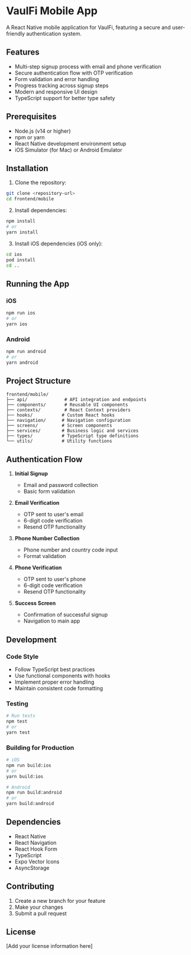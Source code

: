 # VaulFi Mobile App

A React Native mobile application for VaulFi, featuring a secure and user-friendly authentication system.

## Features

- Multi-step signup process with email and phone verification
- Secure authentication flow with OTP verification
- Form validation and error handling
- Progress tracking across signup steps
- Modern and responsive UI design
- TypeScript support for better type safety

## Prerequisites

- Node.js (v14 or higher)
- npm or yarn
- React Native development environment setup
- iOS Simulator (for Mac) or Android Emulator

## Installation

1. Clone the repository:
```bash
git clone <repository-url>
cd frontend/mobile
```

2. Install dependencies:
```bash
npm install
# or
yarn install
```

3. Install iOS dependencies (iOS only):
```bash
cd ios
pod install
cd ..
```

## Running the App

### iOS
```bash
npm run ios
# or
yarn ios
```

### Android
```bash
npm run android
# or
yarn android
```

## Project Structure

```
frontend/mobile/
├── api/              # API integration and endpoints
├── components/       # Reusable UI components
├── contexts/         # React Context providers
├── hooks/           # Custom React hooks
├── navigation/      # Navigation configuration
├── screens/         # Screen components
├── services/        # Business logic and services
├── types/           # TypeScript type definitions
└── utils/           # Utility functions
```

## Authentication Flow

1. **Initial Signup**
   - Email and password collection
   - Basic form validation

2. **Email Verification**
   - OTP sent to user's email
   - 6-digit code verification
   - Resend OTP functionality

3. **Phone Number Collection**
   - Phone number and country code input
   - Format validation

4. **Phone Verification**
   - OTP sent to user's phone
   - 6-digit code verification
   - Resend OTP functionality

5. **Success Screen**
   - Confirmation of successful signup
   - Navigation to main app

## Development

### Code Style

- Follow TypeScript best practices
- Use functional components with hooks
- Implement proper error handling
- Maintain consistent code formatting

### Testing

```bash
# Run tests
npm test
# or
yarn test
```

### Building for Production

```bash
# iOS
npm run build:ios
# or
yarn build:ios

# Android
npm run build:android
# or
yarn build:android
```

## Dependencies

- React Native
- React Navigation
- React Hook Form
- TypeScript
- Expo Vector Icons
- AsyncStorage

## Contributing

1. Create a new branch for your feature
2. Make your changes
3. Submit a pull request

## License

[Add your license information here] 